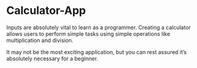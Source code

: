 # Calculator-App
 
Inputs are absolutely vital to learn as a programmer. Creating a calculator allows users to perform simple tasks using simple operations like multiplication and division.

It may not be the most exciting application, but you can rest assured it’s absolutely necessary for a beginner.

